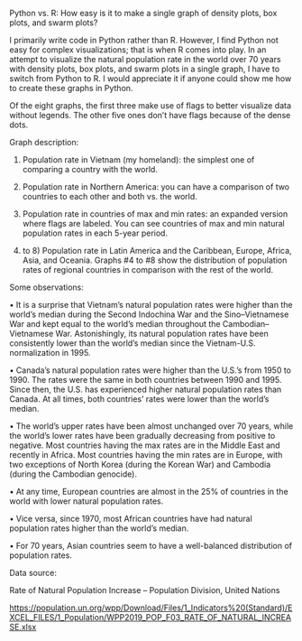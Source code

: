 Python vs. R: How easy is it to make a single graph of density plots, box plots, and swarm plots?
 
I primarily write code in Python rather than R. However, I find Python not easy for complex visualizations; that is when R comes into play. In an attempt to visualize the natural population rate in the world over 70 years with density plots, box plots, and swarm plots in a single graph, I have to switch from Python to R. I would appreciate it if anyone could show me how to create these graphs in Python.
 
Of the eight graphs, the first three make use of flags to better visualize data without legends. The other five ones don’t have flags because of the dense dots.
 
Graph description:

1) Population rate in Vietnam (my homeland): the simplest one of comparing a country with the world.

2) Population rate in Northern America: you can have a comparison of two countries to each other and both vs. the world.

3) Population rate in countries of max and min rates: an expanded version where flags are labeled. You can see countries of max and min natural population rates in each 5-year period.

4) to 8) Population rate in Latin America and the Caribbean, Europe, Africa, Asia, and Oceania.
Graphs #4 to #8 show the distribution of population rates of regional countries in comparison with the rest of the world.
 
Some observations:

• It is a surprise that Vietnam’s natural population rates were higher than the world’s median during the Second Indochina War and the Sino–Vietnamese War and kept equal to the world’s median throughout the Cambodian–Vietnamese War. Astonishingly, its natural population rates have been consistently lower than the world’s median since the Vietnam-U.S. normalization in 1995.

• Canada’s natural population rates were higher than the U.S.’s from 1950 to 1990. The rates were the same in both countries between 1990 and 1995. Since then, the U.S. has experienced higher natural population rates than Canada. At all times, both countries’ rates were lower than the world’s median.

• The world’s upper rates have been almost unchanged over 70 years, while the world’s lower rates have been gradually decreasing from positive to negative. Most countries having the max rates are in the Middle East and recently in Africa. Most countries having the min rates are in Europe, with two exceptions of North Korea (during the Korean War) and Cambodia (during the Cambodian genocide).

• At any time, European countries are almost in the 25% of countries in the world with lower natural population rates.

• Vice versa, since 1970, most African countries have had natural population rates higher than the world’s median.

• For 70 years, Asian countries seem to have a well-balanced distribution of population rates.
 
Data source:

Rate of Natural Population Increase – Population Division, United Nations

https://population.un.org/wpp/Download/Files/1_Indicators%20(Standard)/EXCEL_FILES/1_Population/WPP2019_POP_F03_RATE_OF_NATURAL_INCREASE.xlsx
